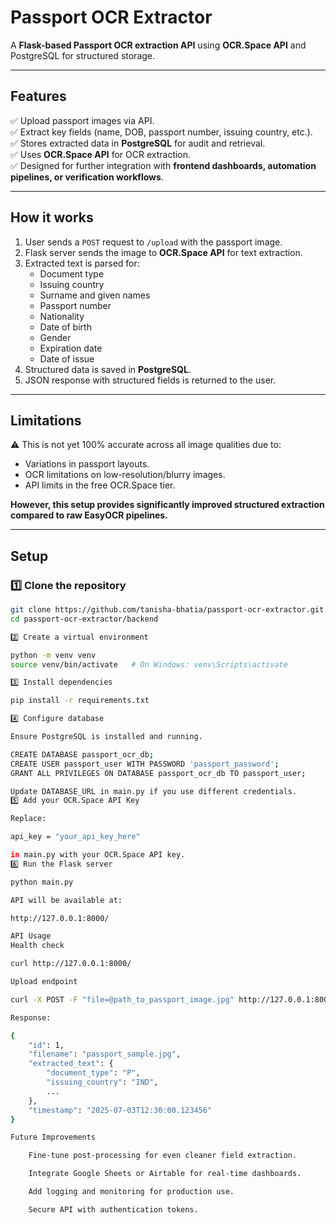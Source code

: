 # Passport OCR Extractor

A **Flask-based Passport OCR extraction API** using **OCR.Space API** and PostgreSQL for structured storage.

---

## Features

✅ Upload passport images via API.  
✅ Extract key fields (name, DOB, passport number, issuing country, etc.).  
✅ Stores extracted data in **PostgreSQL** for audit and retrieval.  
✅ Uses **OCR.Space API** for OCR extraction.  
✅ Designed for further integration with **frontend dashboards, automation pipelines, or verification workflows**.

---

## How it works

1. User sends a `POST` request to `/upload` with the passport image.
2. Flask server sends the image to **OCR.Space API** for text extraction.
3. Extracted text is parsed for:
   - Document type
   - Issuing country
   - Surname and given names
   - Passport number
   - Nationality
   - Date of birth
   - Gender
   - Expiration date
   - Date of issue
4. Structured data is saved in **PostgreSQL**.
5. JSON response with structured fields is returned to the user.

---

## Limitations

⚠️ This is not yet 100% accurate across all image qualities due to:
- Variations in passport layouts.
- OCR limitations on low-resolution/blurry images.
- API limits in the free OCR.Space tier.

**However, this setup provides significantly improved structured extraction compared to raw EasyOCR pipelines.**

---

## Setup

### 1️⃣ Clone the repository

```bash
git clone https://github.com/tanisha-bhatia/passport-ocr-extractor.git
cd passport-ocr-extractor/backend

2️⃣ Create a virtual environment

python -m venv venv
source venv/bin/activate   # On Windows: venv\Scripts\activate

3️⃣ Install dependencies

pip install -r requirements.txt

4️⃣ Configure database

Ensure PostgreSQL is installed and running.

CREATE DATABASE passport_ocr_db;
CREATE USER passport_user WITH PASSWORD 'passport_password';
GRANT ALL PRIVILEGES ON DATABASE passport_ocr_db TO passport_user;

Update DATABASE_URL in main.py if you use different credentials.
5️⃣ Add your OCR.Space API Key

Replace:

api_key = "your_api_key_here"

in main.py with your OCR.Space API key.
6️⃣ Run the Flask server

python main.py

API will be available at:

http://127.0.0.1:8000/

API Usage
Health check

curl http://127.0.0.1:8000/

Upload endpoint

curl -X POST -F "file=@path_to_passport_image.jpg" http://127.0.0.1:8000/upload

Response:

{
    "id": 1,
    "filename": "passport_sample.jpg",
    "extracted_text": {
        "document_type": "P",
        "issuing_country": "IND",
        ...
    },
    "timestamp": "2025-07-03T12:30:00.123456"
}

Future Improvements

    Fine-tune post-processing for even cleaner field extraction.

    Integrate Google Sheets or Airtable for real-time dashboards.

    Add logging and monitoring for production use.

    Secure API with authentication tokens.

